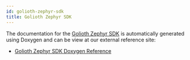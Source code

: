 ```yaml
---
id: golioth-zephyr-sdk
title: Golioth Zephyr SDK
---
```


The documentation for the [Golioth Zephyr SDK](https://github.com/golioth/golioth-zephyr-sdk/) is automatically generated using Doxygen and can be view at our external reference site:

* [Golioth Zephyr SDK Doxygen Reference](https://golioth-doxygen-dev.web.app/)
